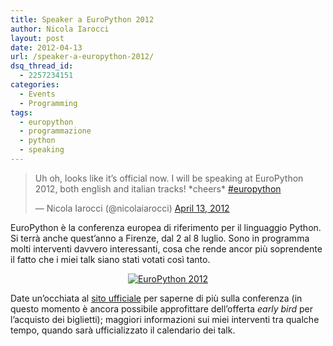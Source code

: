 ```yaml
---
title: Speaker a EuroPython 2012
author: Nicola Iarocci
layout: post
date: 2012-04-13
url: /speaker-a-europython-2012/
dsq_thread_id:
  - 2257234151
categories:
  - Events
  - Programming
tags:
  - europython
  - programmazione
  - python
  - speaking
---
```

<blockquote class="twitter-tweet tw-align-center">
  <p>
    Uh oh, looks like it&#8217;s official now. I will be speaking at EuroPython 2012, both english and italian tracks! *cheers* <a href="https://twitter.com/search/%2523europython">#europython</a>
  </p>
  
  <p>
    — Nicola Iarocci (@nicolaiarocci) <a href="https://twitter.com/nicolaiarocci/status/190775832820719616" data-datetime="2012-04-13T12:17:57+00:00">April 13, 2012</a>
  </p>
</blockquote>


  
EuroPython è la conferenza europea di riferimento per il linguaggio Python. Si terrà anche quest&#8217;anno a Firenze, dal 2 al 8 luglio. Sono in programma molti interventi davvero interessanti, cosa che rende ancor più soprendente il fatto che i miei talk siano stati votati così tanto.

<p style="text-align: center;">
  <a href="https://ep2012.europython.eu/"><img class="aligncenter size-full wp-image-4867" style="border-style: initial; border-color: initial; border-image: initial; border-width: 0px;" title="EuroPython 2012" src="http://i2.wp.com/nicolaiarocci.com/wp-content/uploads/europython-logo.png?fit=330%2C110" alt="EuroPython 2012" srcset="http://i2.wp.com/nicolaiarocci.com/wp-content/uploads/europython-logo.png?w=330 330w, http://i2.wp.com/nicolaiarocci.com/wp-content/uploads/europython-logo.png?resize=150%2C50 150w, http://i2.wp.com/nicolaiarocci.com/wp-content/uploads/europython-logo.png?resize=300%2C100 300w" sizes="(max-width: 330px) 100vw, 330px" data-recalc-dims="1" /></a>
</p>

Date un&#8217;occhiata al <a title="EuropPython 2012" href="https://ep2012.europython.eu/" target="_blank">sito ufficiale</a> per saperne di più sulla conferenza (in questo momento è ancora possibile approfittare dell&#8217;offerta _early bird_ per l&#8217;acquisto dei biglietti); maggiori informazioni sui miei interventi tra qualche tempo, quando sarà ufficializzato il calendario dei talk.
